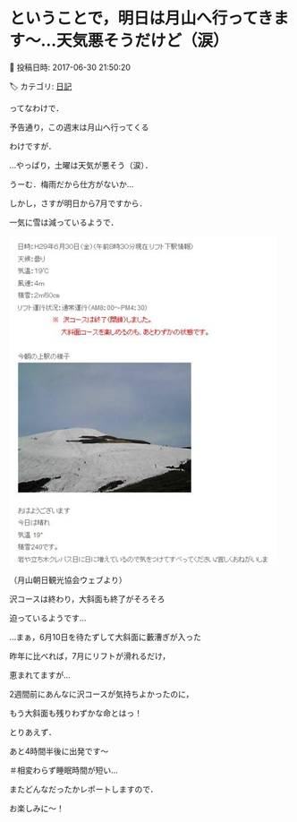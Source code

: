 # ということで，明日は月山へ行ってきます～…天気悪そうだけど（涙）

📅 投稿日時: 2017-06-30 21:50:20

🏷️ カテゴリ: [日記](cc4b5682fb7b8b144980957a978653fb0.md)

ってなわけで．


予告通り，この週末は月山へ行ってくる


わけですが．





…やっぱり，土曜は天気が悪そう（涙）．


うーむ．梅雨だから仕方がないか…





しかし，さすが明日から7月ですから．


一気に雪は減っているようで．




![4cf8938d5a8fc395389f89c248da2879.jpg](images/4cf8938d5a8fc395389f89c248da2879.jpg)




（月山朝日[](http://www.gassan-info.com/)観光協会ウェブより）


沢コースは終わり，大斜面も終了がそろそろ


迫っているようです…





…まぁ，6月10日を待たずして大斜面に藪漕ぎが入った


昨年に比べれば，7月にリフトが滑れるだけ，


恵まれてますが…


2週間前にあんなに沢コースが気持ちよかったのに，


もう大斜面も残りわずかな命とはっ！





とりあえず．


あと4時間半後に出発です～


＃相変わらず睡眠時間が短い…





またどんなだったかレポートしますので．


お楽しみに～！
